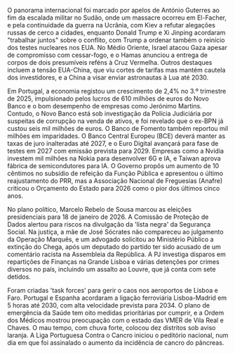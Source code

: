  O panorama internacional foi marcado por apelos de António Guterres ao fim da escalada militar no Sudão, onde um massacre ocorreu em El-Facher, e pela continuidade da guerra na Ucrânia, com Kiev a refutar alegações russas de cerco a cidades, enquanto Donald Trump e Xi Jinping acordaram "trabalhar juntos" sobre o conflito, com Trump a ordenar também o reinício dos testes nucleares nos EUA. No Médio Oriente, Israel atacou Gaza apesar de compromisso com cessar-fogo, e o Hamas anunciou a entrega de corpos de dois presumíveis reféns à Cruz Vermelha. Outros destaques incluem a tensão EUA-China, que viu cortes de tarifas mas mantém cautela dos investidores, e a China a visar enviar astronautas à Lua até 2030.

Em Portugal, a economia registou um crescimento de 2,4% no 3.º trimestre de 2025, impulsionado pelos lucros de 610 milhões de euros do Novo Banco e o bom desempenho de empresas como Jerónimo Martins. Contudo, o Novo Banco está sob investigação da Polícia Judiciária por suspeitas de corrupção na venda de ativos, e foi revelado que o ex-BPN já custou seis mil milhões de euros. O Banco de Fomento também reportou mil milhões em imparidades. O Banco Central Europeu (BCE) deverá manter as taxas de juro inalteradas até 2027, e o Euro Digital avançará para fase de testes em 2027 com emissão prevista para 2029. Empresas como a Nvidia investem mil milhões na Nokia para desenvolver 6G e IA, e Taiwan aprova fábrica de semicondutores para IA. O Governo propôs um aumento de 10 cêntimos no subsídio de refeição da Função Pública e apresentou o último reajustamento do PRR, mas a Associação Nacional de Freguesias (Anafre) criticou o Orçamento do Estado para 2026 como o pior dos últimos cinco anos.

No plano político, Marcelo Rebelo de Sousa marcou as eleições presidenciais para 18 de janeiro de 2026. A Comissão de Proteção de Dados alertou para riscos na divulgação da 'lista negra' da Segurança Social. Na justiça, a mãe de José Sócrates não compareceu ao julgamento da Operação Marquês, e um advogado solicitou ao Ministério Público a extinção do Chega, após um deputado do partido ter sido acusado de um comentário racista na Assembleia da República. A PJ investiga disparos em repartições de Finanças na Grande Lisboa e várias detenções por crimes diversos no país, incluindo um assalto ao Louvre, que já conta com sete detidos.

Foram criadas 'task forces' para gerir o caos nos aeroportos de Lisboa e Faro. Portugal e Espanha acordaram a ligação ferroviária Lisboa-Madrid em 5 horas até 2030, com alta velocidade prevista para 2034. O plano de emergência da Saúde tem oito medidas prioritárias por cumprir, e a Ordem dos Médicos mostrou preocupação com o estado das VMER de Vila Real e Chaves. O mau tempo, com chuva forte, colocou dez distritos sob aviso laranja. A Liga Portuguesa Contra o Cancro iniciou o peditório nacional, num dia em que foi assinalado o aumento da incidência de cancro do pâncreas.